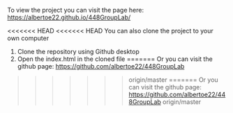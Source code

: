 To view the project you can visit the page here: https://albertoe22.github.io/448GroupLab/

<<<<<<< HEAD
<<<<<<< HEAD
You can also clone the project to your own computer
1. Clone the repository using Github desktop 
2. Open the index.html in the cloned file
=======
Or you can visit the github page: https://github.com/albertoe22/448GroupLab
>>>>>>> origin/master
=======
Or you can visit the github page: https://github.com/albertoe22/448GroupLab
>>>>>>> origin/master
